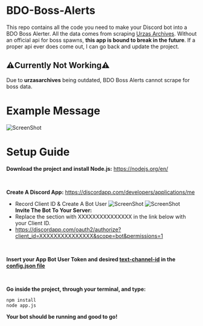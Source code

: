 # BDO-Boss-Alerts
This repo contains all the code you need to make your Discord bot into a BDO Boss Alerter. All the data comes from scraping <a href="http://urzasarchives.com/bdo/wbtbdo/wbtna/" target="_blank">Urzas Archives</a>. Without an official api for boss spawns, **this app is bound to break in the future**. If a proper api ever does come out, I can go back and update the project.

## ⚠️Currently Not Working⚠️
Due to **urzasarchives** being outdated, BDO Boss Alerts cannot scrape for boss data.

# Example Message
![ScreenShot](https://i.imgur.com/mioc0dm.png)

# Setup Guide
<b>Download the project and install Node.js:</b> https://nodejs.org/en/

<br/>

<b>Create A Discord App:</b> https://discordapp.com/developers/applications/me
- Record Client ID & Create A Bot User
![ScreenShot](https://hackster.imgix.net/uploads/attachments/376380/1_T4qlzXFOt9.png?auto=compress%2Cformat&w=680&h=510&fit=max)
![ScreenShot](https://hackster.imgix.net/uploads/attachments/376381/2_XeXO5LGwQJ.png?auto=compress%2Cformat&w=680&h=510&fit=max)<br/>
<b>Invite The Bot To Your Server:</b>
- Replace the section with XXXXXXXXXXXXXXX in the link below with your Client ID.<br/>
- https://discordapp.com/oauth2/authorize?client_id=XXXXXXXXXXXXXXX&scope=bot&permissions=1

<br/>

<b>Insert your App Bot User Token and desired <a href="https://github.com/Chikachi/DiscordIntegration/wiki/How-to-get-a-token-and-channel-ID-for-Discord#get-the-channel-id-of-the-discord-text-channel">text-channel-id</a> in the <a href="https://github.com/Hermitter/BDO-Boss-Alerts/blob/master/config.json" >config.json file<a/></b>

<br/>

<b>Go inside the project, through your terminal, and type: </b>
```
npm install
node app.js
```

<b>Your bot should be running and good to go!</b>

